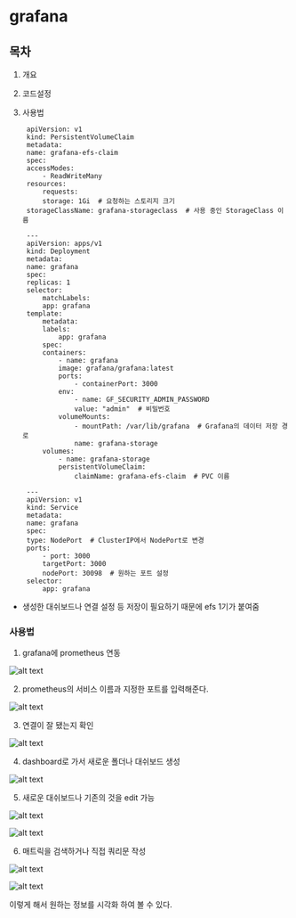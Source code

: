# grafana

## 목차

1. 개요
2. 코드설정
3. 사용법

		apiVersion: v1
		kind: PersistentVolumeClaim
		metadata:
		name: grafana-efs-claim
		spec:
		accessModes:
			- ReadWriteMany
		resources:
			requests:
			storage: 1Gi  # 요청하는 스토리지 크기
		storageClassName: grafana-storageclass  # 사용 중인 StorageClass 이름

		---
		apiVersion: apps/v1
		kind: Deployment
		metadata:
		name: grafana
		spec:
		replicas: 1
		selector:
			matchLabels:
			app: grafana
		template:
			metadata:
			labels:
				app: grafana
			spec:
			containers:
				- name: grafana
				image: grafana/grafana:latest
				ports:
					- containerPort: 3000
				env:
					- name: GF_SECURITY_ADMIN_PASSWORD
					value: "admin"  # 비밀번호
				volumeMounts:
					- mountPath: /var/lib/grafana  # Grafana의 데이터 저장 경로
					name: grafana-storage
			volumes:
				- name: grafana-storage
				persistentVolumeClaim:
					claimName: grafana-efs-claim  # PVC 이름

		---
		apiVersion: v1
		kind: Service
		metadata:
		name: grafana
		spec:
		type: NodePort  # ClusterIP에서 NodePort로 변경
		ports:
			- port: 3000
			targetPort: 3000
			nodePort: 30098  # 원하는 포트 설정
		selector:
			app: grafana

- 생성한 대쉬보드나 연결 설정 등 저장이 필요하기 때문에 efs 1기가 붙여줌



### 사용법

1. grafana에 prometheus 연동

![alt text](<이미지 27.png>)

2. prometheus의 서비스 이름과 지정한 포트를 입력해준다.

![alt text](<이미지 29.png>)

3. 연결이 잘 됐는지 확인

![alt text](<이미지 30.png>)

4. dashboard로 가서 새로운 폴더나 대쉬보드 생성

![alt text](<이미지 31.png>)

5. 새로운 대쉬보드나 기존의 것을 edit 가능

![alt text](<이미지 39.png>)

![alt text](<이미지 38.png>)

6. 매트릭을 검색하거나 직접 쿼리문 작성

![alt text](<이미지 40.png>)

![alt text](<이미지 36.png>)

이렇게 해서 원하는 정보를 시각화 하여 볼 수 있다.